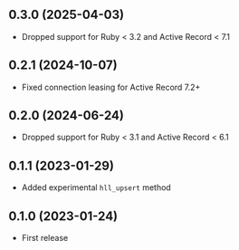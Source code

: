 ## 0.3.0 (2025-04-03)

- Dropped support for Ruby < 3.2 and Active Record < 7.1

## 0.2.1 (2024-10-07)

- Fixed connection leasing for Active Record 7.2+

## 0.2.0 (2024-06-24)

- Dropped support for Ruby < 3.1 and Active Record < 6.1

## 0.1.1 (2023-01-29)

- Added experimental `hll_upsert` method

## 0.1.0 (2023-01-24)

- First release
